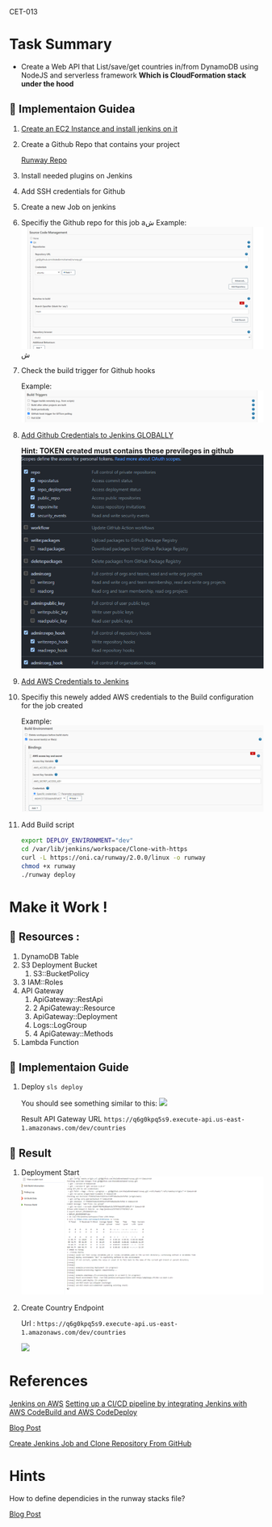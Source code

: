 CET-013

# Task Summary

* Create a Web API that List/save/get countries in/from DynamoDB using NodeJS and serverless framework  **Which is CloudFormation stack under the hood**


## :large_blue_diamond: Implementaion Guidea
1) [Create an EC2 Instance and install jenkins on it](https://www.jenkins.io/doc/tutorials/tutorial-for-installing-jenkins-on-AWS/#Download%20and%20Install%20Jenkins)
2) Create a Github Repo that contains your project
   
      [Runway Repo](https://github.com/khaledbnmohamed/runway`)
3) Install needed plugins on Jenkins
4) Add SSH credentials for Github
5) Create a new Job on jenkins
6) Specifiy the Github repo for this job
   aش
   Example:
   ![sourcecode](sourcecode.png)ش

7) Check the build trigger for Github hooks
   
   Example:
   ![build-trigger](build-trigger.png)
8) [Add Github Credentials to Jenkins GLOBALLY](https://plugins.jenkins.io/github/)
   
      **Hint: TOKEN created must contains these previleges in github**
      ![token-hints](token-hints.png)
9)  [Add AWS Credentials to Jenkins](https://www.jenkins.io/doc/book/using/using-credentials/#:~:text=From%20the%20Jenkins%20home%20page,Add%20Credentials%20on%20the%20left.)
10) Specifiy this newely added AWS credentials to the Build configuration for the job created

      Example:
      ![build-env](build-env.png)
11) Add Build script
      ```bash
      export DEPLOY_ENVIRONMENT="dev"
      cd /var/lib/jenkins/workspace/Clone-with-https
      curl -L https://oni.ca/runway/2.0.0/linux -o runway
      chmod +x runway
      ./runway deploy
      ```
# Make it Work !

## :large_orange_diamond: Resources :
1) DynamoDB Table
2) S3 Deployment Bucket
   1) S3::BucketPolicy
3) 3 IAM::Roles
4) API Gateway
   1) ApiGateway::RestApi
   2) 2 ApiGateway::Resource
   3) ApiGateway::Deployment
   4) Logs::LogGroup
   5) 4 ApiGateway::Methods
5) Lambda Function

## :large_blue_diamond: Implementaion Guide
1) Deploy `sls deploy`

    You should see something similar to this:
    ![](deploy.png)

    Result API Gateway URL
    ` https://q6g0kpq5s9.execute-api.us-east-1.amazonaws.com/dev/countries `

 ## :large_orange_diamond: Result



  1) Deployment Start
      ![](succ1.png)
  2) Create Country Endpoint

      Url : `https://q6g0kpq5s9.execute-api.us-east-1.amazonaws.com/dev/countries`

      ![](create-country.png)

# References
[Jenkins on AWS](https://www.jenkins.io/doc/tutorials/tutorial-for-installing-jenkins-on-AWS/)
[Setting up a CI/CD pipeline by integrating Jenkins with AWS CodeBuild and AWS CodeDeploy](https://aws.amazon.com/blogs/devops/setting-up-a-ci-cd-pipeline-by-integrating-jenkins-with-aws-codebuild-and-aws-codedeploy/)

[Blog Post](https://www.serverless.com/blog/node-rest-api-with-serverless-lambda-and-dynamodb)

[Create Jenkins Job and Clone Repository From GitHub](https://narenchejara.medium.com/create-jenkin-job-and-clone-project-from-git-b513804d3089#:~:text=Clone%20Project%20From%20Git,(repository)%20from%20the%20Github.&text=Create%20a%20new%20Jenkins%20job,installed%20in%20the%20Jenkins%20machine.)
# Hints
How to define dependicies in the runway stacks file?

[Blog Post](https://www.serverless.com/blog/node-rest-api-with-serverless-lambda-and-dynamodb)
